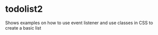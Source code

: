 # todolist2
Shows examples on how to use event listener and use classes in CSS to create a basic list
